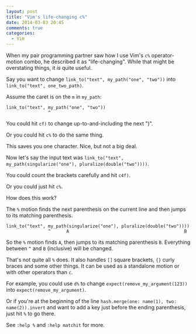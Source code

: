 ```yaml
---
layout: post
title: "Vim's life-changing c%"
date: 2014-03-03 20:45
comments: true
categories:
  - Vim
---
```


When my pair programming partner saw how I use Vim's `c%` operator-motion combo, he described it as "life-changing". While that might be overstating things, it *is* quite useful.

Say you want to change `link_to("text", my_path("one", "two"))` into `link_to("text", one_two_path)`.

Assume the caret is on the `m` in `my_path`:

    link_to("text", my_path("one", "two"))
                    ^

You could hit `cf)` to change up-to-and-including the next ")".

Or you could hit `c%` to do the same thing.

This saves you one character. Nice, but not a big deal.

Now let's say the input text was `link_to("text", my_path(singularize("one"), pluralize(double("two"))))`.

You could count the brackets carefully and hit `c4f)`.

Or you could just hit `c%`.

How does this work?

The `%` motion finds the next parenthesis on the current line and then jumps to its matching parenthesis.

    link_to("text", my_path(singularize("one"), pluralize(double("two"))))
                    ^      A                                            B

So the `%` motion finds `A`, then jumps to its matching parenthesis `B`. Everything between `^` and `B` (inclusive) will be changed.

That's not quite all `%` does. It also handles `[]` square brackets, `{}` curly braces and some other things. It can be used as a standalone motion or with other operators than `c`.

For example, you could use `d%` to change `expect(remove_my_argument(123))` into `expect(remove_my_argument)`.

Or if you're at the beginning of the line `hash.merge(one: name(1), two: name(2)).invert` and want to add a key just before the ending parenthesis, just hit `%` to go there.

See `:help %` and `:help matchit` for more.
